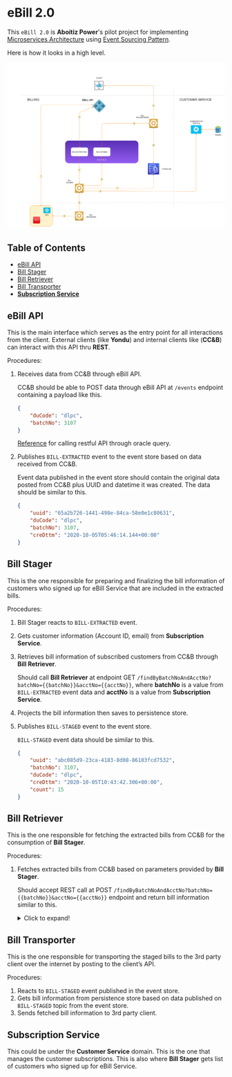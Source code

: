 # eBill 2.0

This `eBill 2.0` is **Aboitiz Power**'s pilot project for implementing [Microservices Architecture](https://martinfowler.com/articles/microservices.html) using [Event Sourcing Pattern](https://www.martinfowler.com/eaaDev/EventSourcing.html).

Here is how it looks in a high level.

<img src="https://github.com/sbamihan/build/blob/master/eBill/diagrams/architecture.png" width="1020"></a>
<br/>

## Table of Contents

-   [eBill API](#ebill-api)
-   [Bill Stager](#bill-stager)
-   [Bill Retriever](#bill-retriever)
-   [Bill Transporter](#bill-transporter)
-   [**Subscription Service**](#subscription-service)
	
## eBill API

This is the main interface which serves as the entry point for all interactions from the client. External clients (like **Yondu**) and internal clients like (**CC&B**) can interact with this API thru **REST**.

Procedures:
1.	Receives data from CC&B through eBill API.

    CC&B should be able to POST data through eBill API at `/events` endpoint containing a payload like this. 

    ```json
    {
        "duCode": "dlpc",
        "batchNo": 3107
    }
    ```

    [Reference](https://stackoverflow.com/questions/49769273/call-restful-api-through-oracle-query) for calling restful API through oracle query.

2.	Publishes `BILL-EXTRACTED` event to the event store based on data received from CC&B.

    Event data published in the event store should contain the original data posted from CC&B plus UUID and datetime it was created. The data should be similar to this.

    ```json
    {
        "uuid": "65a2b726-1441-498e-84ca-58e0e1c80631",
        "duCode": "dlpc",
        "batchNo": 3107,
        "creDttm": "2020-10-05T05:46:14.144+00:00"
    }
    ```

## Bill Stager

This is the one responsible for preparing and finalizing the bill information of customers who signed up for eBill Service that are included in the extracted bills.

Procedures:
1.  Bill Stager reacts to `BILL-EXTRACTED` event.
2.	Gets customer information (Account ID, email) from **Subscription Service**.
3.	Retrieves bill information of subscribed customers from CC&B through **Bill Retriever**.
    
    Should call **Bill Retriever** at endpoint GET `/findByBatchNoAndAcctNo?batchNo={{batchNo}}&acctNo={{acctNo}}`, where **batchNo** is a value from `BILL-EXTRACTED` event data and **acctNo** is a value from **Subscription Service**.

4.	Projects the bill information then saves to persistence store.
5.	Publishes `BILL-STAGED` event to the event store.

    `BILL-STAGED` event data should be similar to this.

    ```json
    {
        "uuid": "abc085d9-23ca-4183-8d08-86103fcd7532",
        "batchNo": 3107,
        "duCode": "dlpc",
        "creDttm": "2020-10-05T10:43:42.306+00:00",
        "count": 15
    }
    ```


## Bill Retriever

This is the one responsible for fetching the extracted bills from CC&B for the consumption of **Bill Stager**.

Procedures:
1.	Fetches extracted bills from CC&B based on parameters provided by **Bill Stager**.

    Should accept REST call at POST `/findByBatchNoAndAcctNo?batchNo={{batchNo}}&acctNo={{acctNo}}` endpoint and return bill information similar to this.

    <details>
    <summary>Click to expand!</summary>
    
    ```json
    {
        "uuid": "abc085d9-23ca-4183-8d08-86103fcd7532",
        "creDttm": "2020-10-05T10:43:54.994+00:00",
        "billCollection": [
            {
                "tranNo": 43772494,
                "batchCd": "CMBPEXTR",
                "batchNo": 3107,
                "duSetId": 18892,
                "billingBatchNo": "BC01",
                "billColor": "RED",
                "courierCode": "34",
                "billType": "R",
                "billMonth": "2020-10-01 00:00:00",
                "billDate": "2020-10-02",
                "dueDate": "2020-10-14 00:00:00",
                "billNo": "492670196895",
                "areaCode": "10",
                "readingBatchNo": null,
                "bookNo": 694,
                "oldSeqNo": 0,
                "newSeqNo": 5,
                "crc": "0941276089",
                "acctNo": "4925321111",
                "rateSchedule": "03-C-43",
                "rateScheduleDesc": "Secondary Retail 2.1: Rate Schedule Code 43",
                "customerName": "DIGITEL MOBILE PHILS. INC.,",
                "premiseAdd1": "KM. 22 BUDBUD,BUNAWAN",
                "premiseAdd2": " ",
                "premiseAdd3": " ",
                "billingAdd1": "PILIPINO TELEPHONE CORP.",
                "billingAdd2": "Matina Shrine Hills /Pole#0164992",
                "billingAdd3": "  Meter#451922",
                "messageCode": "2047",
                "powerFactorValue": null,
                "billedKwhrCons": 3299,
                "billedDemandCons": null,
                "billedKvarCons": null,
                "overdueAmt": 1546.9,
                "overdueBillCount": 1,
                "billAmt": 30992.98,
                "totalAmtDue": 32539.88,
                "lastPaymentDate": "2020-09-11 00:00:00",
                "lastPaymentAmount": 35253.47,
                "mainSaId": "4925321817",
                "messengerCode": "0006",
                "altBillId": "1020544567",
                "locationCode": "111-R18",
                "lastBillFlg": "N",
                "parMonth": "2020-08-01 00:00:00",
                "parKwhr": 0,
                "completeDate": "2020-10-03 00:40:36",
                "fltConnection": null,
                "fltWattage": null,
                "noBatchPrtSw": "N",
                "ebillOnlySw": "N",
                "extractedOn": "2020-10-03 02:03:04",
                "tin": "215-398-626",
                "busActivity": " ",
                "busAdd1": " ",
                "busAdd2": " ",
                "busAdd3": " ",
                "busAdd4": " ",
                "busAdd5": " ",
                "meterDetailsCollection": [
                    {
                        "meterDetailsPK": {
                            "tranNo": 43772494,
                            "badgeNo": "823572"
                        },
                        "serialNo": "41055449",
                        "poleNo": "0616912",
                        "multiplier": 1,
                        "prevReadingDate": "2020-09-02 13:09:00",
                        "currReadingDate": "2020-10-02 12:05:00",
                        "connLoad": 20000,
                        "prevKwhrRdg": 69308,
                        "currKwhrRdg": 72607,
                        "regKwhrCons": 3299,
                        "prevDemandRdg": null,
                        "currDemandRdg": null,
                        "regDemandCons": null,
                        "prevKvarRdg": null,
                        "currKvarRdg": null,
                        "regKvarCons": null,
                        "meterType": null,
                        "consumSubFlg": null,
                        "kwhrConsumSubFlg": null,
                        "demandConsumSubFlg": null,
                        "kvarConsumSubFlg": null,
                        "bill": null
                    }
                ],
                "consumptionHistoryCollection": [
                    {
                        "consumptionHistoryPK": {
                            "tranNo": 43772494,
                            "rdgDate": "2019-11-02 00:00:00"
                        },
                        "consumption": 4056,
                        "bill": null
                    },
                    {
                        "consumptionHistoryPK": {
                            "tranNo": 43772494,
                            "rdgDate": "2020-08-02 00:00:00"
                        },
                        "consumption": 3792,
                        "bill": null
                    },
                    {
                        "consumptionHistoryPK": {
                            "tranNo": 43772494,
                            "rdgDate": "2020-06-02 00:00:00"
                        },
                        "consumption": 3910,
                        "bill": null
                    }
                ],
                "lineDetailsCollection": [
                    {
                        "lineDetailsPK": {
                            "tranNo": 43772494,
                            "lineCode": "FITA-KWH2"
                        },
                        "printPriority": 1127,
                        "description": "     Feed In Tariff Allowance - FIT-All",
                        "rate": "0.0495/kWh",
                        "amount": 163.3,
                        "bill": null
                    },
                    {
                        "lineDetailsPK": {
                            "tranNo": 43772494,
                            "lineCode": "R-SLF"
                        },
                        "printPriority": 485,
                        "description": "     Senior Citizen Subsidy",
                        "rate": "0.00003/kWh",
                        "amount": 0.1,
                        "bill": null
                    },
                    {
                        "lineDetailsPK": {
                            "tranNo": 43772494,
                            "lineCode": "UEC"
                        },
                        "printPriority": 1110,
                        "description": "          Environmental Charge",
                        "rate": "0.00/kWh",
                        "amount": 0,
                        "bill": null
                    }
                ],
                "contactCollection": [
                    {
                        "acctNo": "4925321111",
                        "contactType": "email",
                        "value": "willy.Olanio@digitel.ph"
                    }
                ],
                "uuid": "abc085d9-23ca-4183-8d08-86103fcd7532"
            }
        ]
    }
    ```
    </details>

## Bill Transporter

This is the one responsible for transporting the staged bills to the 3rd party client over the internet by posting to the client’s API.

Procedures:
1.	Reacts to `BILL-STAGED` event published in the event store.
2.	Gets bill information from persistence store based on data published on `BILL-STAGED` topic from the event store.
3.	Sends fetched bill information to 3rd party client.


## Subscription Service

This could be under the **Customer Service** domain. This is the one that manages the customer subscriptions. This is also where **Bill Stager** gets list of customers who signed up for eBill Service.